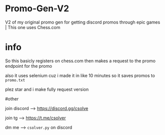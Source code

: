 # Promo-Gen-V2
V2 of my original promo gen for getting discord promos through epic games | This one uses Chess.com

# info

So this basicly registers on chess.com then makes a request to the promo endpoint for the promo 

also it uses selenium cuz i made it in like 10 minutes so it saves promos to `promo.txt`

plez star and i make fully request version 

#other

join discord --> https://discord.gg/csolve

join tg --> https://t.me/csolver

dm me --> `csolver.py` on discord
